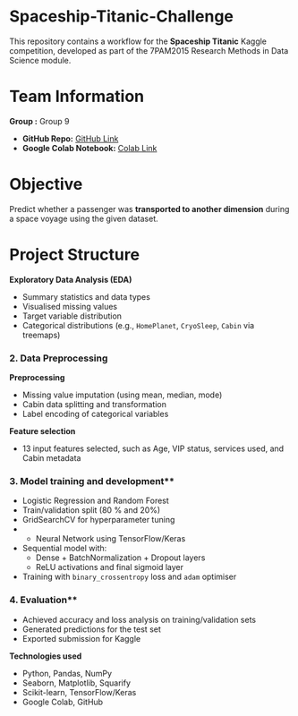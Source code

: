 # Spaceship-Titanic-Challenge

This repository contains a workflow for the **Spaceship Titanic** Kaggle competition, developed as part of the 7PAM2015 Research Methods in Data Science module.

# Team Information

**Group :** Group 9
- **GitHub Repo:** [GitHub Link](https://github.com/KaggleChallenge-Group9/Spaceship-Titanic-Challenge)  
- **Google Colab Notebook:** [Colab Link](https://colab.research.google.com/drive/1hz_5xvlN9PqSKk90i8JNYxFYfH7eqqBH)

# Objective

Predict whether a passenger was **transported to another dimension** during a space voyage using the given dataset.

# Project Structure

**Exploratory Data Analysis (EDA)**
- Summary statistics and data types
- Visualised missing values
- Target variable distribution
- Categorical distributions (e.g., `HomePlanet`, `CryoSleep`, `Cabin` via treemaps)

### 2. Data Preprocessing

**Preprocessing**
- Missing value imputation (using mean, median, mode)
- Cabin data splitting and transformation
- Label encoding of categorical variables

**Feature selection**
- 13 input features selected, such as Age, VIP status, services used, and Cabin metadata

### 3. Model training and development**
- Logistic Regression and Random Forest
- Train/validation split (80 % and 20%)
- GridSearchCV for hyperparameter tuning
- - Neural Network using TensorFlow/Keras
- Sequential model with:
  - Dense + BatchNormalization + Dropout layers
  - ReLU activations and final sigmoid layer
- Training with `binary_crossentropy` loss and `adam` optimiser

### 4. Evaluation**
- Achieved accuracy and loss analysis on training/validation sets
- Generated predictions for the test set
- Exported submission for Kaggle

**Technologies used**
- Python, Pandas, NumPy
- Seaborn, Matplotlib, Squarify
- Scikit-learn, TensorFlow/Keras
- Google Colab, GitHub



